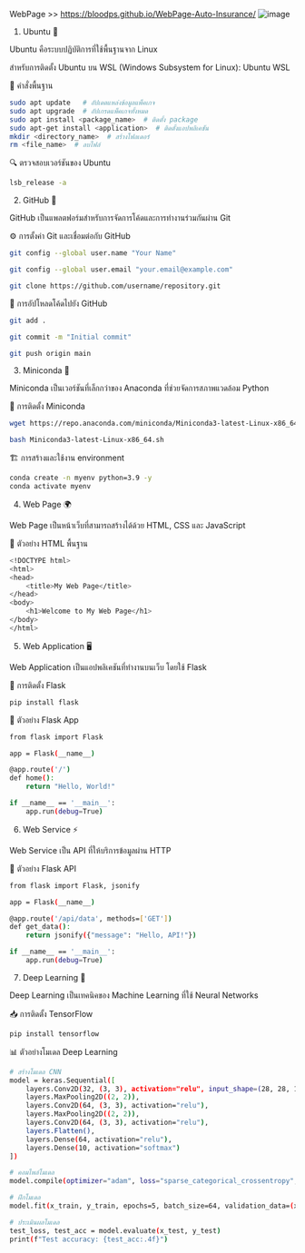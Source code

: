 WebPage >> https://bloodps.github.io/WebPage-Auto-Insurance/
![image](https://github.com/user-attachments/assets/c337740e-1f04-47b1-808e-7837ae43116c)

1. Ubuntu 📁

Ubuntu คือระบบปฏิบัติการที่ใช้พื้นฐานจาก Linux

สำหรับการติดตั้ง Ubuntu บน WSL (Windows Subsystem for Linux): Ubuntu WSL

📌 คำสั่งพื้นฐาน

```bash
sudo apt update   # อัปเดตแหล่งข้อมูลแพ็คเกจ
sudo apt upgrade  # อัปเกรดแพ็คเกจทั้งหมด
sudo apt install <package_name>  # ติดตั้ง package
sudo apt-get install <application>  # ติดตั้งแอปพลิเคชัน
mkdir <directory_name>  # สร้างโฟลเดอร์
rm <file_name>  # ลบไฟล์
```

🔍 ตรวจสอบเวอร์ชันของ Ubuntu
```bash
lsb_release -a
```
2. GitHub 🚀

GitHub เป็นแพลตฟอร์มสำหรับการจัดการโค้ดและการทำงานร่วมกันผ่าน Git

⚙️ การตั้งค่า Git และเชื่อมต่อกับ GitHub
```bash
git config --global user.name "Your Name"

git config --global user.email "your.email@example.com"

git clone https://github.com/username/repository.git
```
🔄 การอัปโหลดโค้ดไปยัง GitHub
```bash
git add .

git commit -m "Initial commit"

git push origin main
```
3. Miniconda 🐍

Miniconda เป็นเวอร์ชันที่เล็กกว่าของ Anaconda ที่ช่วยจัดการสภาพแวดล้อม Python

🔧 การติดตั้ง Miniconda
```bash
wget https://repo.anaconda.com/miniconda/Miniconda3-latest-Linux-x86_64.sh

bash Miniconda3-latest-Linux-x86_64.sh
```
🏗️ การสร้างและใช้งาน environment
```bash
conda create -n myenv python=3.9 -y
conda activate myenv
```
4. Web Page 🌍

Web Page เป็นหน้าเว็บที่สามารถสร้างได้ด้วย HTML, CSS และ JavaScript

📜 ตัวอย่าง HTML พื้นฐาน
```bash
<!DOCTYPE html>
<html>
<head>
    <title>My Web Page</title>
</head>
<body>
    <h1>Welcome to My Web Page</h1>
</body>
</html>
```
5. Web Application 🖥️

Web Application เป็นแอปพลิเคชันที่ทำงานบนเว็บ โดยใช้ Flask

🔹 การติดตั้ง Flask
```bash
pip install flask
```
🚀 ตัวอย่าง Flask App
```bash
from flask import Flask

app = Flask(__name__)

@app.route('/')
def home():
    return "Hello, World!"

if __name__ == '__main__':
    app.run(debug=True)
```
6. Web Service ⚡

Web Service เป็น API ที่ให้บริการข้อมูลผ่าน HTTP

📡 ตัวอย่าง Flask API
```bash
from flask import Flask, jsonify

app = Flask(__name__)

@app.route('/api/data', methods=['GET'])
def get_data():
    return jsonify({"message": "Hello, API!"})

if __name__ == '__main__':
    app.run(debug=True)
```
7. Deep Learning 🧠

Deep Learning เป็นเทคนิคของ Machine Learning ที่ใช้ Neural Networks

📥 การติดตั้ง TensorFlow
```bash
pip install tensorflow
```
📊 ตัวอย่างโมเดล Deep Learning
```bash
# สร้างโมเดล CNN
model = keras.Sequential([
    layers.Conv2D(32, (3, 3), activation="relu", input_shape=(28, 28, 1)),
    layers.MaxPooling2D((2, 2)),
    layers.Conv2D(64, (3, 3), activation="relu"),
    layers.MaxPooling2D((2, 2)),
    layers.Conv2D(64, (3, 3), activation="relu"),
    layers.Flatten(),
    layers.Dense(64, activation="relu"),
    layers.Dense(10, activation="softmax")
])

# คอมไพล์โมเดล
model.compile(optimizer="adam", loss="sparse_categorical_crossentropy", metrics=["accuracy"])

# ฝึกโมเดล
model.fit(x_train, y_train, epochs=5, batch_size=64, validation_data=(x_test, y_test))

# ประเมินผลโมเดล
test_loss, test_acc = model.evaluate(x_test, y_test)
print(f"Test accuracy: {test_acc:.4f}")
```
